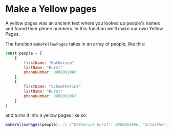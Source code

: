 # Make a Yellow pages

A yellow pages was an ancient text where you looked up people's names and found their phone numbers. In this function we'll make our own Yellow Pages.

The function `makeYellowPages` takes in an array of people, like this:

```js
const people = [
    {
        firstName: "Katherine"
        lastName: "Hurst"
        phoneNumber: 0800001066
    },
    {
        firstName: "Schmatherine"
        lastName: "Hurst"
        phoneNumber: 0800001067
    }
]
```

and turns it into a yellow pages like so:

```js
makeYellowPages(people); // {"Katherine Hurst": 0800001066, "Schmatherine Schmurst":0800001067 }
```

